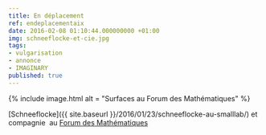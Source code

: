 ```yaml
---
title: En déplacement
ref: endeplacementaix
date: 2016-02-08 01:10:44.000000000 +01:00
img: schneeflocke-et-cie.jpg
tags:
- vulgarisation
- annonce
- IMAGINARY
published: true
---
```


{% include image.html
alt = "Surfaces au Forum des Mathématiques" %}

[Schneeflocke]({{ site.baseurl }}/2016/01/23/schneeflocke-au-smalllab/)
et compagnie  au [Forum des
Mathématiques](http://www.matheopolis.fr/MPT/crbst_28.html)
